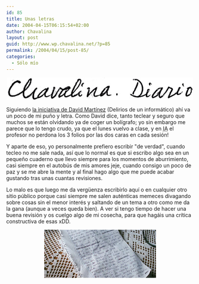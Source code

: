 ```yaml
---
id: 85
title: Unas letras
date: 2004-04-15T06:15:54+02:00
author: Chavalina
layout: post
guid: http://www.wp.chavalina.net/?p=85
permalink: /2004/04/15/post-85/
categories:
  - Sólo mío
---
```

<p align="center">
  <img src="/imagenes/fotos/escrito.jpg" width="500" height="60" />
</p>

Siguiendo <a href="http://dmnet.bitacoras.com/index.php?id=1728" target="_blank">la iniciativa de David Mart&iacute;nez</a> (Delirios de un informático) ah&iacute; va un poco de mi pu&ntilde;o y letra. Como David dice, tanto teclear y seguro que muchos se están olvidando ya de coger un bol&iacute;grafo; yo sin embargo me parece que lo tengo crudo, ya que el lunes vuelvo a clase, y en <acronym title="Inteligencia Artificial">IA</acronym> el profesor no perdona los 3 folios por las dos caras en cada sesi&oacute;n!

Y aparte de eso, yo personalmente prefiero escribir "de verdad", cuando tecleo no me sale nada, as&iacute; que lo normal es que si escribo algo sea en un peque&ntilde;o cuaderno que llevo siempre para los momentos de aburrimiento, casi siempre en el autob&uacute;s de mis amores jeje, cuando consigo un poco de paz y se me abre la mente y al final hago algo que me puede acabar gustando tras unas cuantas revisiones. 

Lo malo es que luego me da verg&uuml;enza escribirlo aqu&iacute; o en cualquier otro sitio p&uacute;blico porque casi siempre me salen auténticas memeces divagando sobre cosas sin el menor interés y saltando de un tema a otro como me da la gana (aunque a veces queda bien). A ver si tengo tiempo de hacer una buena revisi&oacute;n y os cuelgo algo de mi cosecha, para que hagáis una cr&iacute;tica constructiva de esas xDD. 

<p align="center">
  <img src="/imagenes/fotos/folios.jpg" width="300" height="129" />
</p>
